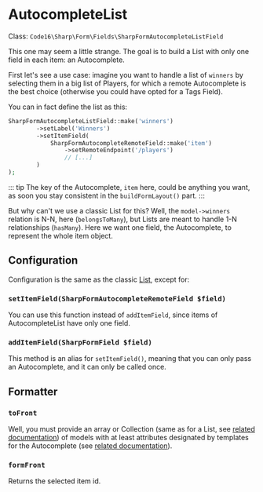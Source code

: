 # AutocompleteList

Class: `Code16\Sharp\Form\Fields\SharpFormAutocompleteListField`

This one may seem a little strange. The goal is to build a List with only one field in each item: an Autocomplete.

First let's see a use case: imagine you want to handle a list of `winners` by selecting them in a big list of Players, for which a remote Autocomplete is the best choice (otherwise you could have opted for a Tags Field).

You can in fact define the list as this:

```php
SharpFormAutocompleteListField::make('winners')
        ->setLabel('Winners')
        ->setItemField(
            SharpFormAutocompleteRemoteField::make('item')
                ->setRemoteEndpoint('/players')
                // [...]
        )
);
```

::: tip
The key of the Autocomplete, `item` here, could be anything you want, as soon you stay consistent in the `buildFormLayout()` part.
:::

But why can't we use a classic List for this? Well, the `model->winners` relation is N-N, here (`belongsToMany`), but Lists are meant to handle 1-N relationships (`hasMany`). Here we want one field, the Autocomplete, to represent the whole item object.


## Configuration

Configuration is the same as the classic [List](list.md), except for:

### `setItemField(SharpFormAutocompleteRemoteField $field)`

You can use this function instead of `addItemField`, since items of AutocompleteList have only one field.

### `addItemField(SharpFormField $field)`

This method is an alias for `setItemField()`, meaning that you can only pass an Autocomplete, and it can only be called once.

## Formatter

### `toFront`

Well, you must provide an array or Collection (same as for a List, see [related documentation](list.md)) of models with at least attributes designated by templates for the Autocomplete (see [related documentation](autocomplete.md)).

### `formFront`

Returns the selected item id.